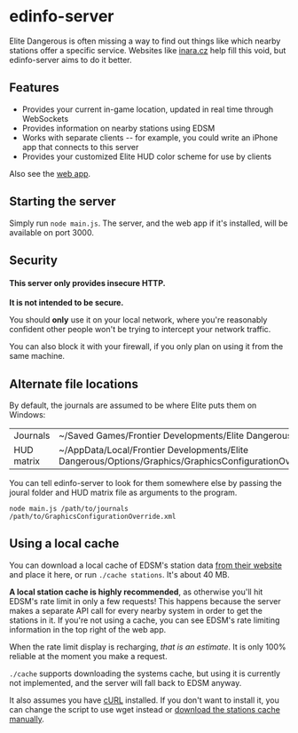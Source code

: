 # edinfo-server

Elite Dangerous is often missing a way to find out things like which nearby stations offer a specific service. Websites like [inara.cz](https://inara.cz) help fill this void, but edinfo-server aims to do it better.

## Features

- Provides your current in-game location, updated in real time through WebSockets
- Provides information on nearby stations using EDSM
- Works with separate clients -- for example, you could write an iPhone app that connects to this server
- Provides your customized Elite HUD color scheme for use by clients

Also see the [web app][webapp].

## Starting the server

Simply run `node main.js`. The server, and the web app if it's installed, will be available on port 3000.

## Security

#### This server only provides insecure HTTP. ####

**It is not intended to be secure.**

You should **only** use it on your local network, where you're reasonably confident other people won't be trying to intercept your network traffic.

You can also block it with your firewall, if you only plan on using it from the same machine.

## Alternate file locations

By default, the journals are assumed to be where Elite puts them on Windows:

|            |                                                   |
|------------|---------------------------------------------------|
| Journals   | ~/Saved Games/Frontier Developments/Elite Dangerous |
| HUD matrix | ~/AppData/Local/Frontier Developments/Elite Dangerous/Options/Graphics/GraphicsConfigurationOverride.xml |

You can tell edinfo-server to look for them somewhere else by passing the joural folder and HUD matrix file as arguments to the program.

```
node main.js /path/to/journals /path/to/GraphicsConfigurationOverride.xml
```

## Using a local cache

You can download a local cache of EDSM's station data [from their website][edsm-station-dump] and place it here, or run `./cache stations`. It's about 40 MB.

**A local station cache is highly recommended**, as otherwise you'll hit EDSM's rate limit in only a few requests! This happens because the server makes a separate API call for every nearby system in order to get the stations in it. If you're not using a cache, you can see EDSM's rate limiting information in the top right of the web app.

When the rate limit display is recharging, _that is an estimate_. It is only 100% reliable at the moment you make a request.

`./cache` supports downloading the systems cache, but using it is currently not implemented, and the server will fall back to EDSM anyway.

It also assumes you have [cURL](https://curl.haxx.se/) installed. If you don't want to install it, you can change the script to use wget instead or [download the stations cache manually][edsm-station-dump].

[webapp]: https://github.com/SilverWolf32/edinfo-server-webapp
[edsm-station-dump]: https://www.edsm.net/dump/stations.json
